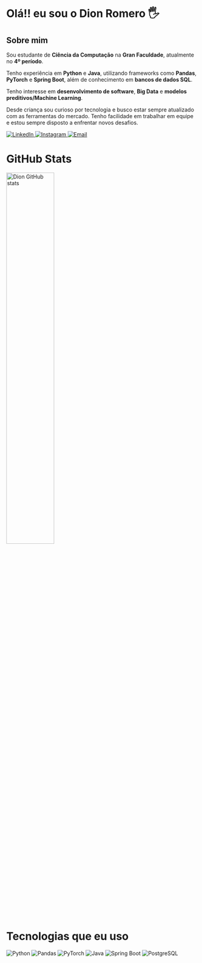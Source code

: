 <h1>Olá!! eu sou o Dion Romero 🖐️</h1>

<article>
  <h1>Sobre mim</h1>
  <p>Sou estudante de <strong>Ciência da Computação</strong> na <strong>Gran Faculdade</strong>, atualmente no <strong>4º período</strong>.</p>
  <p>Tenho experiência em <strong>Python</strong> e <strong>Java</strong>, utilizando frameworks como <strong>Pandas</strong>, <strong>PyTorch</strong> e <strong>Spring Boot</strong>, além de conhecimento em <strong>bancos de dados SQL</strong>.</p>
  <p>Tenho interesse em <strong>desenvolvimento de software</strong>, <strong>Big Data</strong> e <strong>modelos preditivos/Machine Learning</strong>.</p>
  <p>Desde criança sou curioso por tecnologia e busco estar sempre atualizado com as ferramentas do mercado. Tenho facilidade em trabalhar em equipe e estou sempre disposto a enfrentar novos desafios.</p>
</article>


<p>
  <a href="https://linkedin.com/in/dion-romero-347643296">
    <img src="https://img.shields.io/badge/LinkedIn-0077B5?style=for-the-badge&amp;logo=linkedin&amp;logoColor=white" alt="LinkedIn">
  </a>
  <a href="https://www.instagram.com/dion_alcantara/">
    <img src="https://img.shields.io/badge/Instagram-E4405F?style=for-the-badge&amp;logo=instagram&amp;logoColor=white" alt="Instagram">
  </a>
  <a href="mailto:dionalcantara20@gmail.com">
    <img src="https://img.shields.io/badge/Email-Enviar-red?style=for-the-badge&amp;logo=gmail&amp;logoColor=white" alt="Email">
  </a>
</p>

<h1>GitHub Stats</h1>
<p>
  <img src="https://github-readme-stats.vercel.app/api?username=dionromero&amp;show_icons=true&amp;theme=tokyonight" alt="Dion GitHub stats" style="width: 50%; max-width: 500px;">
</p>

<h1>Tecnologias que eu uso</h1>
<p>
  <img alt="Python" src="https://img.shields.io/badge/Python-14354C?style=for-the-badge&amp;logo=python&amp;logoColor=white">
  <img alt="Pandas" src="https://img.shields.io/badge/Pandas-blue?style=for-the-badge&amp;logo=pandas&amp;logoColor=white">
  <img alt="PyTorch" src="https://img.shields.io/badge/PyTorch-orange?style=for-the-badge&amp;logo=pytorch&amp;logoColor=white">
  <img alt="Java" src="https://img.shields.io/badge/Java-ED8B00?style=for-the-badge&amp;logo=openjdk&amp;logoColor=white">
  <img alt="Spring Boot" src="https://img.shields.io/badge/Spring%20Boot-brightgreen?style=for-the-badge&amp;logo=springboot&amp;logoColor=white">
  <img alt="PostgreSQL" src="https://img.shields.io/badge/PostgreSQL-blue?style=for-the-badge&amp;logo=postgresql&amp;logoColor=white">
</p>

